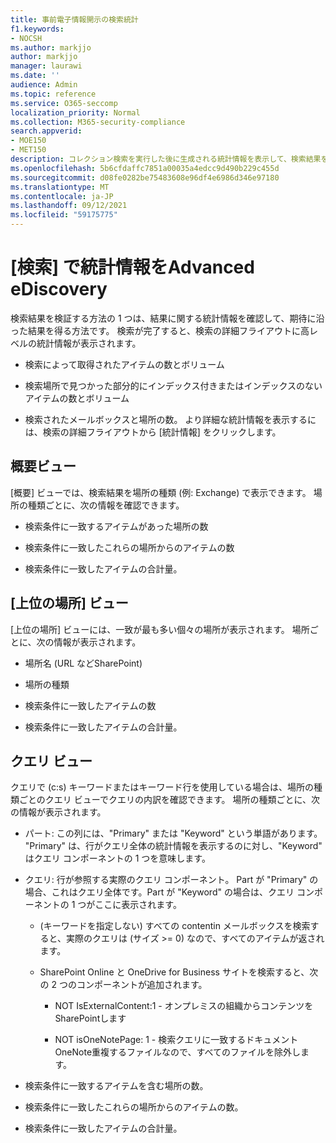 ```yaml
---
title: 事前電子情報開示の検索統計
f1.keywords:
- NOCSH
ms.author: markjjo
author: markjjo
manager: laurawi
ms.date: ''
audience: Admin
ms.topic: reference
ms.service: O365-seccomp
localization_priority: Normal
ms.collection: M365-security-compliance
search.appverid:
- MOE150
- MET150
description: コレクション検索を実行した後に生成される統計情報を表示して、検索結果を検証Advanced eDiscovery。
ms.openlocfilehash: 5b6cfdaffc7851a00035a4edcc9d490b229c455d
ms.sourcegitcommit: d08fe0282be75483608e96df4e6986d346e97180
ms.translationtype: MT
ms.contentlocale: ja-JP
ms.lasthandoff: 09/12/2021
ms.locfileid: "59175775"
---
```

# <a name="search-statistics-in-advanced-ediscovery"></a>[検索] で統計情報をAdvanced eDiscovery

検索結果を検証する方法の 1 つは、結果に関する統計情報を確認して、期待に沿った結果を得る方法です。 検索が完了すると、検索の詳細フライアウトに高レベルの統計情報が表示されます。

- 検索によって取得されたアイテムの数とボリューム

- 検索場所で見つかった部分的にインデックス付きまたはインデックスのないアイテムの数とボリューム

- 検索されたメールボックスと場所の数。
より詳細な統計情報を表示するには、検索の詳細フライアウトから [統計情報] をクリックします。

## <a name="summary-view"></a>概要ビュー

[概要] ビューでは、検索結果を場所の種類 (例: Exchange) で表示できます。 場所の種類ごとに、次の情報を確認できます。

- 検索条件に一致するアイテムがあった場所の数

- 検索条件に一致したこれらの場所からのアイテムの数

- 検索条件に一致したアイテムの合計量。

## <a name="top-locations-view"></a>[上位の場所] ビュー

[上位の場所] ビューには、一致が最も多い個々の場所が表示されます。 場所ごとに、次の情報が表示されます。

- 場所名 (URL などSharePoint)

- 場所の種類

- 検索条件に一致したアイテムの数

- 検索条件に一致したアイテムの合計量。

## <a name="queries-view"></a>クエリ ビュー

クエリで (c:s) キーワードまたはキーワード行を使用している場合は、場所の種類ごとのクエリ ビューでクエリの内訳を確認できます。 場所の種類ごとに、次の情報が表示されます。

- パート: この列には、"Primary" または "Keyword" という単語があります。 "Primary" は、行がクエリ全体の統計情報を表示するのに対し、"Keyword" はクエリ コンポーネントの 1 つを意味します。

- クエリ: 行が参照する実際のクエリ コンポーネント。 Part が "Primary" の場合、これはクエリ全体です。Part が "Keyword" の場合は、クエリ コンポーネントの 1 つがここに表示されます。
  
  - (キーワードを指定しない) すべての contentin メールボックスを検索すると、実際のクエリは (サイズ >= 0) なので、すべてのアイテムが返されます。
  
  - SharePoint Online と OneDrive for Business サイトを検索すると、次の 2 つのコンポーネントが追加されます。
    
    - NOT IsExternalContent:1 - オンプレミスの組織からコンテンツをSharePointします
    
    - NOT isOneNotePage: 1 - 検索クエリに一致するドキュメントOneNote重複するファイルなので、すべてのファイルを除外します。

- 検索条件に一致するアイテムを含む場所の数。

- 検索条件に一致したこれらの場所からのアイテムの数。

- 検索条件に一致したアイテムの合計量。
